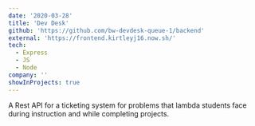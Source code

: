 ```yaml
---
date: '2020-03-28'
title: 'Dev Desk'
github: 'https://github.com/bw-devdesk-queue-1/backend'
external: 'https://frontend.kirtleyj16.now.sh/'
tech:
  - Express
  - JS
  - Node
company: ''
showInProjects: true
---
```


A Rest API for a ticketing system for problems that lambda students face during instruction and while completing projects.
